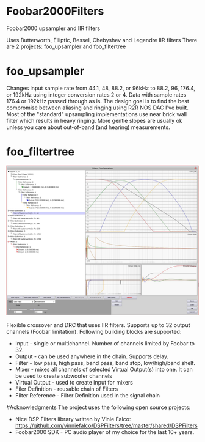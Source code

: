 # Foobar2000Filters
Foobar2000 upsampler and IIR filters

Uses Butterworth, Elliptic, Bessel, Chebyshev and Legendre IIR filters
There are 2 projects: foo_upsampler and foo_filtertree

# foo_upsampler
Changes input sample rate from 44.1, 48, 88.2, or 96kHz to 88.2, 96, 176.4, or 192kHz using integer conversion rates 2 or 4. Data with sample rates 176.4 or 192kHz passed through as is.
The design goal is to find the best compromise between aliasing and ringing using R2R NOS DAC I've built. Most of the "standard" upsampling implementations use near brick wall filter which results in heavy ringing. More gentle slopes are usually ok unless you care about out-of-band (and hearing) measurements.  

# foo_filtertree

![logo]

[logo]: https://raw.githubusercontent.com/ViktorStolbovoy/Foobar2000Filters/master/filter_tree.JPG "Setup"

Flexible crossover and DRC that uses IIR filters. Supports up to 32 output channels (Foobar limitation). 
Following building blocks are supported: 
* Input - single or multichannel. Number of channels limited by Foobar to 32.
* Output - can be used anywhere in the chain. Supports delay. 
* Filter - low pass, high pass, band pass, band stop, low/high/band shelf.
* Mixer - mixes all channels of selected Virtual Output(s) into one. It can be used to create subwoofer channels
* Virtual Output  - used to create input for mixers
* Filer Definition - reusable chain of Filters 
* Filter Reference - Filter Definition used in the signal chain

#Acknowledgments
The project uses the following open source projects:
* Nice DSP Filters library written by Vinie Falco: https://github.com/vinniefalco/DSPFilters/tree/master/shared/DSPFilters
* Foobar2000 SDK - PC audio player of my choice for the last 10+ years. 


